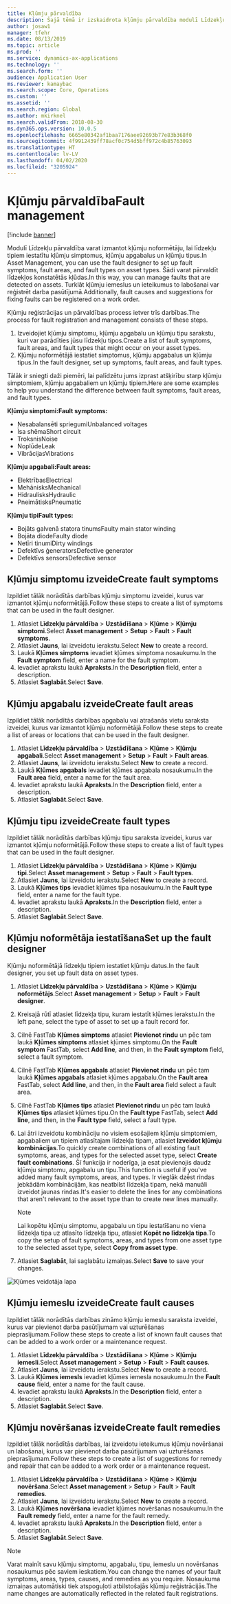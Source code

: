 ```yaml
---
title: Kļūmju pārvaldība
description: Šajā tēmā ir izskaidrota kļūmju pārvaldība modulī Līdzekļu pārvaldība.
author: josaw1
manager: tfehr
ms.date: 08/13/2019
ms.topic: article
ms.prod: ''
ms.service: dynamics-ax-applications
ms.technology: ''
ms.search.form: ''
audience: Application User
ms.reviewer: kamaybac
ms.search.scope: Core, Operations
ms.custom: ''
ms.assetid: ''
ms.search.region: Global
ms.author: mkirknel
ms.search.validFrom: 2018-08-30
ms.dyn365.ops.version: 10.0.5
ms.openlocfilehash: 6665e80342af1baa7176aee92693b77e83b368f0
ms.sourcegitcommit: 4f9912439ff78acf0c754d5bff972c4b85763093
ms.translationtype: HT
ms.contentlocale: lv-LV
ms.lasthandoff: 04/02/2020
ms.locfileid: "3205924"
---
```

# <a name="fault-management"></a><span data-ttu-id="6b3fb-103">Kļūmju pārvaldība</span><span class="sxs-lookup"><span data-stu-id="6b3fb-103">Fault management</span></span>

[!include [banner](../../includes/banner.md)]

 

<span data-ttu-id="6b3fb-104">Modulī Līdzekļu pārvaldība varat izmantot kļūmju noformētāju, lai līdzekļu tipiem iestatītu kļūmju simptomus, kļūmju apgabalus un kļūmju tipus.</span><span class="sxs-lookup"><span data-stu-id="6b3fb-104">In Asset Management, you can use the fault designer to set up fault symptoms, fault areas, and fault types on asset types.</span></span> <span data-ttu-id="6b3fb-105">Šādi varat pārvaldīt līdzekļos konstatētās kļūdas.</span><span class="sxs-lookup"><span data-stu-id="6b3fb-105">In this way, you can manage faults that are detected on assets.</span></span> <span data-ttu-id="6b3fb-106">Turklāt kļūmju iemeslus un ieteikumus to labošanai var reģistrēt darba pasūtījumā.</span><span class="sxs-lookup"><span data-stu-id="6b3fb-106">Additionally, fault causes and suggestions for fixing faults can be registered on a work order.</span></span>

<span data-ttu-id="6b3fb-107">Kļūmju reģistrācijas un pārvaldības process ietver trīs darbības.</span><span class="sxs-lookup"><span data-stu-id="6b3fb-107">The process for fault registration and management consists of these steps.</span></span>

1. <span data-ttu-id="6b3fb-108">Izveidojiet kļūmju simptomu, kļūmju apgabalu un kļūmju tipu sarakstu, kuri var parādīties jūsu līdzekļu tipos.</span><span class="sxs-lookup"><span data-stu-id="6b3fb-108">Create a list of fault symptoms, fault areas, and fault types that might occur on your asset types.</span></span>
2. <span data-ttu-id="6b3fb-109">Kļūmju noformētājā iestatiet simptomus, kļūmju apgabalus un kļūmju tipus.</span><span class="sxs-lookup"><span data-stu-id="6b3fb-109">In the fault designer, set up symptoms, fault areas, and fault types.</span></span>

<span data-ttu-id="6b3fb-110">Tālāk ir sniegti daži piemēri, lai palīdzētu jums izprast atšķirību starp kļūmju simptomiem, kļūmju apgabaliem un kļūmju tipiem.</span><span class="sxs-lookup"><span data-stu-id="6b3fb-110">Here are some examples to help you understand the difference between fault symptoms, fault areas, and fault types.</span></span>

<span data-ttu-id="6b3fb-111">**Kļūmju simptomi:**</span><span class="sxs-lookup"><span data-stu-id="6b3fb-111">**Fault symptoms:**</span></span>

- <span data-ttu-id="6b3fb-112">Nesabalansēti spriegumi</span><span class="sxs-lookup"><span data-stu-id="6b3fb-112">Unbalanced voltages</span></span>
- <span data-ttu-id="6b3fb-113">Īsa shēma</span><span class="sxs-lookup"><span data-stu-id="6b3fb-113">Short circuit</span></span>
- <span data-ttu-id="6b3fb-114">Troksnis</span><span class="sxs-lookup"><span data-stu-id="6b3fb-114">Noise</span></span>
- <span data-ttu-id="6b3fb-115">Noplūde</span><span class="sxs-lookup"><span data-stu-id="6b3fb-115">Leak</span></span>
- <span data-ttu-id="6b3fb-116">Vibrācijas</span><span class="sxs-lookup"><span data-stu-id="6b3fb-116">Vibrations</span></span>

<span data-ttu-id="6b3fb-117">**Kļūmju apgabali:**</span><span class="sxs-lookup"><span data-stu-id="6b3fb-117">**Fault areas:**</span></span>

- <span data-ttu-id="6b3fb-118">Elektrības</span><span class="sxs-lookup"><span data-stu-id="6b3fb-118">Electrical</span></span>
- <span data-ttu-id="6b3fb-119">Mehānisks</span><span class="sxs-lookup"><span data-stu-id="6b3fb-119">Mechanical</span></span>
- <span data-ttu-id="6b3fb-120">Hidraulisks</span><span class="sxs-lookup"><span data-stu-id="6b3fb-120">Hydraulic</span></span>
- <span data-ttu-id="6b3fb-121">Pneimātisks</span><span class="sxs-lookup"><span data-stu-id="6b3fb-121">Pneumatic</span></span>

<span data-ttu-id="6b3fb-122">**Kļūmju tipi**</span><span class="sxs-lookup"><span data-stu-id="6b3fb-122">**Fault types:**</span></span>

- <span data-ttu-id="6b3fb-123">Bojāts galvenā statora tinums</span><span class="sxs-lookup"><span data-stu-id="6b3fb-123">Faulty main stator winding</span></span>
- <span data-ttu-id="6b3fb-124">Bojāta diode</span><span class="sxs-lookup"><span data-stu-id="6b3fb-124">Faulty diode</span></span>
- <span data-ttu-id="6b3fb-125">Netīri tinumi</span><span class="sxs-lookup"><span data-stu-id="6b3fb-125">Dirty windings</span></span>
- <span data-ttu-id="6b3fb-126">Defektīvs ģenerators</span><span class="sxs-lookup"><span data-stu-id="6b3fb-126">Defective generator</span></span>
- <span data-ttu-id="6b3fb-127">Defektīvs sensors</span><span class="sxs-lookup"><span data-stu-id="6b3fb-127">Defective sensor</span></span>

## <a name="create-fault-symptoms"></a><span data-ttu-id="6b3fb-128">Kļūmju simptomu izveide</span><span class="sxs-lookup"><span data-stu-id="6b3fb-128">Create fault symptoms</span></span>

<span data-ttu-id="6b3fb-129">Izpildiet tālāk norādītās darbības kļūmju simptomu izveidei, kurus var izmantot kļūmju noformētājā.</span><span class="sxs-lookup"><span data-stu-id="6b3fb-129">Follow these steps to create a list of symptoms that can be used in the fault designer.</span></span>

1. <span data-ttu-id="6b3fb-130">Atlasiet **Līdzekļu pārvaldība** \> **Uzstādīšana** \> **Kļūme** \> **Kļūmju simptomi**.</span><span class="sxs-lookup"><span data-stu-id="6b3fb-130">Select **Asset management** \> **Setup** \> **Fault** \> **Fault symptoms**.</span></span>
2. <span data-ttu-id="6b3fb-131">Atlasiet **Jauns**, lai izveidotu ierakstu.</span><span class="sxs-lookup"><span data-stu-id="6b3fb-131">Select **New** to create a record.</span></span>
3. <span data-ttu-id="6b3fb-132">Laukā **Kļūmes simptoms** ievadiet kļūmes simptoma nosaukumu.</span><span class="sxs-lookup"><span data-stu-id="6b3fb-132">In the **Fault symptom** field, enter a name for the fault symptom.</span></span>
4. <span data-ttu-id="6b3fb-133">Ievadiet aprakstu laukā **Apraksts**.</span><span class="sxs-lookup"><span data-stu-id="6b3fb-133">In the **Description** field, enter a description.</span></span>
5. <span data-ttu-id="6b3fb-134">Atlasiet **Saglabāt**.</span><span class="sxs-lookup"><span data-stu-id="6b3fb-134">Select **Save**.</span></span>

## <a name="create-fault-areas"></a><span data-ttu-id="6b3fb-135">Kļūmju apgabalu izveide</span><span class="sxs-lookup"><span data-stu-id="6b3fb-135">Create fault areas</span></span>

<span data-ttu-id="6b3fb-136">Izpildiet tālāk norādītās darbības apgabalu vai atrašanās vietu saraksta izveidei, kurus var izmantot kļūmju noformētājā.</span><span class="sxs-lookup"><span data-stu-id="6b3fb-136">Follow these steps to create a list of areas or locations that can be used in the fault designer.</span></span>

1. <span data-ttu-id="6b3fb-137">Atlasiet **Līdzekļu pārvaldība** \> **Uzstādīšana** \> **Kļūme** \> **Kļūmju apgabali**.</span><span class="sxs-lookup"><span data-stu-id="6b3fb-137">Select **Asset management** \> **Setup** \> **Fault** \> **Fault areas**.</span></span>
2. <span data-ttu-id="6b3fb-138">Atlasiet **Jauns**, lai izveidotu ierakstu.</span><span class="sxs-lookup"><span data-stu-id="6b3fb-138">Select **New** to create a record.</span></span>
3. <span data-ttu-id="6b3fb-139">Laukā **Kļūmes apgabals** ievadiet kļūmes apgabala nosaukumu.</span><span class="sxs-lookup"><span data-stu-id="6b3fb-139">In the **Fault area** field, enter a name for the fault area.</span></span>
4. <span data-ttu-id="6b3fb-140">Ievadiet aprakstu laukā **Apraksts**.</span><span class="sxs-lookup"><span data-stu-id="6b3fb-140">In the **Description** field, enter a description.</span></span>
5. <span data-ttu-id="6b3fb-141">Atlasiet **Saglabāt**.</span><span class="sxs-lookup"><span data-stu-id="6b3fb-141">Select **Save**.</span></span>

## <a name="create-fault-types"></a><span data-ttu-id="6b3fb-142">Kļūmju tipu izveide</span><span class="sxs-lookup"><span data-stu-id="6b3fb-142">Create fault types</span></span>

<span data-ttu-id="6b3fb-143">Izpildiet tālāk norādītās darbības kļūmju tipu saraksta izveidei, kurus var izmantot kļūmju noformētājā.</span><span class="sxs-lookup"><span data-stu-id="6b3fb-143">Follow these steps to create a list of fault types that can be used in the fault designer.</span></span>

1. <span data-ttu-id="6b3fb-144">Atlasiet **Līdzekļu pārvaldība** \> **Uzstādīšana** \> **Kļūme** \> **Kļūmju tipi**.</span><span class="sxs-lookup"><span data-stu-id="6b3fb-144">Select **Asset management** \> **Setup** \> **Fault** \> **Fault types**.</span></span>
2. <span data-ttu-id="6b3fb-145">Atlasiet **Jauns**, lai izveidotu ierakstu.</span><span class="sxs-lookup"><span data-stu-id="6b3fb-145">Select **New** to create a record.</span></span>
3. <span data-ttu-id="6b3fb-146">Laukā **Kļūmes tips** ievadiet kļūmes tipa nosaukumu.</span><span class="sxs-lookup"><span data-stu-id="6b3fb-146">In the **Fault type** field, enter a name for the fault type.</span></span>
4. <span data-ttu-id="6b3fb-147">Ievadiet aprakstu laukā **Apraksts**.</span><span class="sxs-lookup"><span data-stu-id="6b3fb-147">In the **Description** field, enter a description.</span></span>
5. <span data-ttu-id="6b3fb-148">Atlasiet **Saglabāt**.</span><span class="sxs-lookup"><span data-stu-id="6b3fb-148">Select **Save**.</span></span>

## <a name="set-up-the-fault-designer"></a><span data-ttu-id="6b3fb-149">Kļūmju noformētāja iestatīšana</span><span class="sxs-lookup"><span data-stu-id="6b3fb-149">Set up the fault designer</span></span>

<span data-ttu-id="6b3fb-150">Kļūmju noformētājā līdzekļu tipiem iestatiet kļūmju datus.</span><span class="sxs-lookup"><span data-stu-id="6b3fb-150">In the fault designer, you set up fault data on asset types.</span></span>

1. <span data-ttu-id="6b3fb-151">Atlasiet **Līdzekļu pārvaldība** \> **Uzstādīšana** \> **Kļūme** \> **Kļūmju noformētājs**.</span><span class="sxs-lookup"><span data-stu-id="6b3fb-151">Select **Asset management** \> **Setup** \> **Fault** \> **Fault designer**.</span></span>
2. <span data-ttu-id="6b3fb-152">Kreisajā rūtī atlasiet līdzekļa tipu, kuram iestatīt kļūmes ierakstu.</span><span class="sxs-lookup"><span data-stu-id="6b3fb-152">In the left pane, select the type of asset to set up a fault record for.</span></span>
3. <span data-ttu-id="6b3fb-153">Cilnē FastTab **Kļūmes simptoms** atlasiet **Pievienot rindu** un pēc tam laukā **Kļūmes simptoms** atlasiet kļūmes simptomu.</span><span class="sxs-lookup"><span data-stu-id="6b3fb-153">On the **Fault symptom** FastTab, select **Add line**, and then, in the **Fault symptom** field, select a fault symptom.</span></span>
4. <span data-ttu-id="6b3fb-154">Cilnē FastTab **Kļūmes apgabals** atlasiet **Pievienot rindu** un pēc tam laukā **Kļūmes apgabals** atlasiet kļūmes apgabalu.</span><span class="sxs-lookup"><span data-stu-id="6b3fb-154">On the **Fault area** FastTab, select **Add line**, and then, in the **Fault area** field select a fault area.</span></span>
5. <span data-ttu-id="6b3fb-155">Cilnē FastTab **Kļūmes tips** atlasiet **Pievienot rindu** un pēc tam laukā **Kļūmes tips** atlasiet kļūmes tipu.</span><span class="sxs-lookup"><span data-stu-id="6b3fb-155">On the **Fault type** FastTab, select **Add line**, and then, in the **Fault type** field, select a fault type.</span></span>
6. <span data-ttu-id="6b3fb-156">Lai ātri izveidotu kombināciju no visiem esošajiem kļūmju simptomiem, apgabaliem un tipiem atlasītajam līdzekļa tipam, atlasiet **Izveidot kļūmju kombinācijas**.</span><span class="sxs-lookup"><span data-stu-id="6b3fb-156">To quickly create combinations of all existing fault symptoms, areas, and types for the selected asset type, select **Create fault combinations**.</span></span> <span data-ttu-id="6b3fb-157">Šī funkcija ir noderīga, ja esat pievienojis daudz kļūmju simptomu, apgabalu un tipu.</span><span class="sxs-lookup"><span data-stu-id="6b3fb-157">This function is useful if you've added many fault symptoms, areas, and types.</span></span> <span data-ttu-id="6b3fb-158">Ir vieglāk dzēst rindas jebkādām kombinācijām, kas neatbilst līdzekļa tipam, nekā manuāli izveidot jaunas rindas.</span><span class="sxs-lookup"><span data-stu-id="6b3fb-158">It's easier to delete the lines for any combinations that aren't relevant to the asset type than to create new lines manually.</span></span>

    > [!NOTE]
    > <span data-ttu-id="6b3fb-159">Lai kopētu kļūmju simptomu, apgabalu un tipu iestatīšanu no viena līdzekļa tipa uz atlasīto līdzekļa tipu, atlasiet **Kopēt no līdzekļa tipa**.</span><span class="sxs-lookup"><span data-stu-id="6b3fb-159">To copy the setup of fault symptoms, areas, and types from one asset type to the selected asset type, select **Copy from asset type**.</span></span>

7. <span data-ttu-id="6b3fb-160">Atlasiet **Saglabāt**, lai saglabātu izmaiņas.</span><span class="sxs-lookup"><span data-stu-id="6b3fb-160">Select **Save** to save your changes.</span></span>

![Kļūmes veidotāja lapa](media/21-setup-for-work-orders.png)

## <a name="create-fault-causes"></a><span data-ttu-id="6b3fb-162">Kļūmju iemeslu izveide</span><span class="sxs-lookup"><span data-stu-id="6b3fb-162">Create fault causes</span></span>

<span data-ttu-id="6b3fb-163">Izpildiet tālāk norādītās darbības zināmo kļūmju iemeslu saraksta izveidei, kurus var pievienot darba pasūtījumam vai uzturēšanas pieprasījumam.</span><span class="sxs-lookup"><span data-stu-id="6b3fb-163">Follow these steps to create a list of known fault causes that can be added to a work order or a maintenance request.</span></span>

1. <span data-ttu-id="6b3fb-164">Atlasiet **Līdzekļu pārvaldība** \> **Uzstādīšana** \> **Kļūme** \> **Kļūmju iemesli**.</span><span class="sxs-lookup"><span data-stu-id="6b3fb-164">Select **Asset management** \> **Setup** \> **Fault** \> **Fault causes**.</span></span>
2. <span data-ttu-id="6b3fb-165">Atlasiet **Jauns**, lai izveidotu ierakstu.</span><span class="sxs-lookup"><span data-stu-id="6b3fb-165">Select **New** to create a record.</span></span>
3. <span data-ttu-id="6b3fb-166">Laukā **Kļūmes iemesls** ievadiet kļūmes iemesla nosaukumu.</span><span class="sxs-lookup"><span data-stu-id="6b3fb-166">In the **Fault cause** field, enter a name for the fault cause.</span></span>
4. <span data-ttu-id="6b3fb-167">Ievadiet aprakstu laukā **Apraksts**.</span><span class="sxs-lookup"><span data-stu-id="6b3fb-167">In the **Description** field, enter a description.</span></span>
5. <span data-ttu-id="6b3fb-168">Atlasiet **Saglabāt**.</span><span class="sxs-lookup"><span data-stu-id="6b3fb-168">Select **Save**.</span></span>

## <a name="create-fault-remedies"></a><span data-ttu-id="6b3fb-169">Kļūmju novēršanas izveide</span><span class="sxs-lookup"><span data-stu-id="6b3fb-169">Create fault remedies</span></span>

<span data-ttu-id="6b3fb-170">Izpildiet tālāk norādītās darbības, lai izveidotu ieteikumus kļūmju novēršanai un labošanai, kurus var pievienot darba pasūtījumam vai uzturēšanas pieprasījumam.</span><span class="sxs-lookup"><span data-stu-id="6b3fb-170">Follow these steps to create a list of suggestions for remedy and repair that can be added to a work order or a maintenance request.</span></span>

1. <span data-ttu-id="6b3fb-171">Atlasiet **Līdzekļu pārvaldība** \> **Uzstādīšana** \> **Kļūme** \> **Kļūmju novēršana**.</span><span class="sxs-lookup"><span data-stu-id="6b3fb-171">Select **Asset management** \> **Setup** \> **Fault** \> **Fault remedies**.</span></span>
2. <span data-ttu-id="6b3fb-172">Atlasiet **Jauns**, lai izveidotu ierakstu.</span><span class="sxs-lookup"><span data-stu-id="6b3fb-172">Select **New** to create a record.</span></span>
3. <span data-ttu-id="6b3fb-173">Laukā **Kļūmes novēršana** ievadiet kļūmes novēršanas nosaukumu.</span><span class="sxs-lookup"><span data-stu-id="6b3fb-173">In the **Fault remedy** field, enter a name for the fault remedy.</span></span>
4. <span data-ttu-id="6b3fb-174">Ievadiet aprakstu laukā **Apraksts**.</span><span class="sxs-lookup"><span data-stu-id="6b3fb-174">In the **Description** field, enter a description.</span></span>
5. <span data-ttu-id="6b3fb-175">Atlasiet **Saglabāt**.</span><span class="sxs-lookup"><span data-stu-id="6b3fb-175">Select **Save**.</span></span>

> [!NOTE]
> <span data-ttu-id="6b3fb-176">Varat mainīt savu kļūmju simptomu, apgabalu, tipu, iemeslu un novēršanas nosaukumus pēc saviem ieskatiem.</span><span class="sxs-lookup"><span data-stu-id="6b3fb-176">You can change the names of your fault symptoms, areas, types, causes, and remedies as you require.</span></span> <span data-ttu-id="6b3fb-177">Nosaukuma izmaiņas automātiski tiek atspoguļoti atbilstošajās kļūmju reģistrācijās.</span><span class="sxs-lookup"><span data-stu-id="6b3fb-177">The name changes are automatically reflected in the related fault registrations.</span></span>
